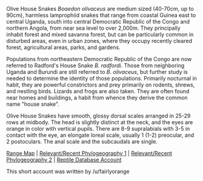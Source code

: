Olive House Snakes *Boaedon olivaceus* are medium sized (40-70cm, up to 90cm), harmless lamprophiid snakes that range from coastal Guinea east to central Uganda, south into central Democratic Republic of the Congo and northern Angola, from near sea level to over 2,000m.  They principally inhabit forest and mixed savanna forest, but can be particularly common in disturbed areas, even in urban zones, where they occupy recently cleared forest, agricultural areas, parks, and gardens.

Populations from northeastern Democratic Republic of the Congo are now referred to Radford's House Snake *B. radfordi*.  Those from neighboring Uganda and Burundi are still referred to *B. olivaceus*, but further study is needed to determine the identity of those populations.  Primarily nocturnal in habit, they are powerful constrictors and prey primarily on rodents, shrews, and nestling birds.  Lizards and frogs are also taken.  They are often found near homes and buildings, a habit from whence they derive the common name "house snake".

Olive House Snakes have smooth, glossy dorsal scales arranged in 25-29 rows at midbody.  The head is slightly distinct at the neck, and the eyes are orange in color with vertical pupils.  There are 8-9 supralabials with 3-5 in contact with the eye, an elongate loreal scale, usually 1 (1-2) preocular, and 2 postoculars.  The anal scale and the subcaudals are single.

[Range Map](https://www.iucnredlist.org/species/13288818/13288829)  |  [Relevant/Recent Phylogeography 1](https://www.researchgate.net/publication/273486636_A_phylogeny_of_Central_African_Boaedon_Serpentes_Lamprophiidae_with_the_description_of_a_new_cryptic_species_from_the_Albertine_Rift)  |  [Relevant/Recent Phylogeography 2](https://www.researchgate.net/publication/342802476_A_review_of_the_Angolan_House_snakes_genus_Boaedon_Dumeril_Bibron_and_Dumeril_1854_Serpentes_Lamprophiidae_with_description_of_three_new_species_in_the_Boaedon_fuliginosus_Boie_1827_species_complex)  |  [Reptile Database Account](https://reptile-database.reptarium.cz/species?genus=Boaedon&species=olivaceus)

This short account was written by /u/fairlyorange